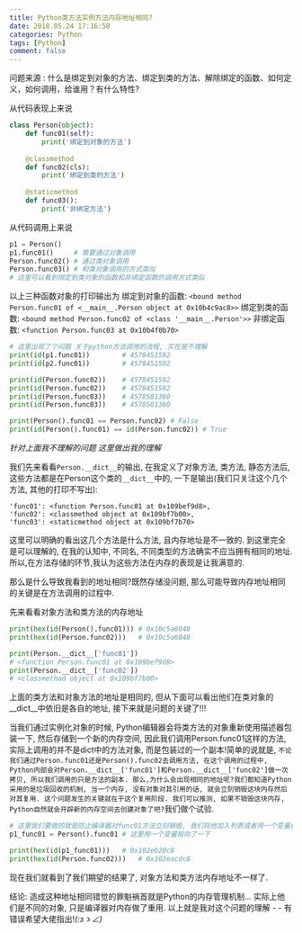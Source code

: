 ```yaml
---
title: Python类方法实例方法内存地址相同?
date: 2018.05.24 17:16:58
categories: Python
tags: [Python]
comment: false
---
```


问题来源 : 什么是绑定到对象的方法、绑定到类的方法、解除绑定的函数、如何定义，如何调用，给谁用？有什么特性?

从代码表现上来说

```python
class Person(object):
    def func01(self):
        print('绑定到对象的方法')
    
    @classmethod
    def func02(cls):
        print('绑定到类的方法')
    
    @staticmethod
    def func03():
        print('非绑定方法')
```

从代码调用上来说

```Python
p1 = Person()
p1.func01()     # 需要通过对象调用
Person.func02() # 通过类对象调用
Person.func03() # 和类对象调用的方式类似
# 这里可以看到绑定到类对象的函数和非绑定函数的调用方式类似
```

以上三种函数对象的打印输出为
绑定到对象的函数: `<bound method Person.func01 of <__main__.Person object at 0x10b4c9ac8>>`
绑定到类的函数: `<bound method Person.func02 of <class '__main__.Person'>>`
非绑定函数: `<function Person.func03 at 0x10b4f0b70>`

```Python
# 这里出现了个问题 关于python方法调用的流程, 实在是不理解
print(id(p1.func01))        # 4578451592
print(id(p2.func01))        # 4578451592

print(id(Person.func02))    # 4578451592
print(id(Person.func02))    # 4578451592
print(id(Person.func03))    # 4578581360
print(id(Person.func03))    # 4578581360

print(Person().func01 == Person.func02) # False
print(id(Person().func01) == id(Person.func02)) # True

```

*针对上面我不理解的问题 这里做出我的理解*

我们先来看看`Person.__dict__`的输出, 在我定义了对象方法, 类方法, 静态方法后, 这些方法都是在Person这个类的`__dict__`中的, 一下是输出(我们只关注这个几个方法, 其他的打印不写出):

```shell
'func01': <function Person.func01 at 0x109bef9d8>, 
'func02': <classmethod object at 0x109bf7b00>, 
'func03': <staticmethod object at 0x109bf7b70>
```

这里可以明确的看出这几个方法是什么方法, 且内存地址是不一致的. 到这里完全是可以理解的, 在我的认知中, 不同名, 不同类型的方法确实不应当拥有相同的地址.所以,在方法存储的环节,我认为这些方法在内存的表现是让我满意的.

那么是什么导致我看到的地址相同?既然存储没问题, 那么可能导致内存地址相同的关键是在方法调用的过程中.

先来看看对象方法和类方法的内存地址

```Python
print(hex(id(Person().func01))) # 0x10c5a6048
print(hex(id(Person.func02)))   # 0x10c5a6048

print(Person.__dict__['func01'])
# <function Person.func01 at 0x109bef9d8>
print(Person.__dict__['func02'])
# <classmethod object at 0x109bf7b00>
```

上面的类方法和对象方法的地址是相同的, 但从下面可以看出他们在类对象的__dict__中依旧是各自的地址, 接下来就是问题的关键了!!!

当我们通过实例化对象的时候, Python编辑器会将类方法的对象重新使用描述器包装一下, 然后存储到一个新的内存空间, 因此我们调用Person.func01这样的方法,实际上调用的并不是dict中的方法对象, 而是包装过的一个副本!简单的说就是, `不论我们通过Person.func01还是Person().func02去调用方法, 在这个调用的过程中, Python内部会对Person.__dict__['func01']和Person.__dict__['func02']做一次拷贝, 所以我们调用的只是方法的副本. 那么,为什么会出现相同的地址呢?我们都知道Python采用的是垃圾回收的机制, 当一个内存, 没有对象对其引用的话, 就会立刻销毁这块内存然后对其复用. 这个问题发生的关键就在于这个复用阶段. 我们可以推测, 如果不销毁这块内存, Python自然就会开辟新的内存空间去创建对象了吧?`我们做个试验.

```Python
# 这里我们要做的就是防止编译器对func01方法立刻销毁, 我们将他加入列表或者用一个变量指向都行
p1_func01 = Person().func01 # 这里用一个变量指向了一下

print(hex(id(p1_func01)))   # 0x102eb20c8
print(hex(id(Person.func02)))   # 0x102eacdc8
```

现在我们就看到了我们期望的结果了, 对象方法和类方法内存地址不一样了.

结论: 造成这种地址相同错觉的罪魁祸首就是Python的内存管理机制... 实际上他们是不同的对象, 只是编译器对内存做了重用. 以上就是我对这个问题的理解 - - 有错误希望大佬指出!_(:зゝ∠)_


